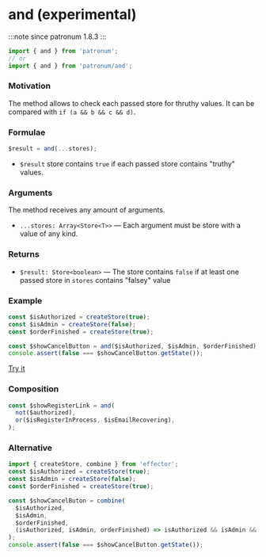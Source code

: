 # and (experimental)

:::note since
patronum 1.8.3
:::

```ts
import { and } from 'patronum';
// or
import { and } from 'patronum/and';
```

### Motivation

The method allows to check each passed store for thruthy values.
It can be compared with `if (a && b && c && d)`.

### Formulae

```ts
$result = and(...stores);
```

- `$result` store contains `true` if each passed store contains "truthy" values.

### Arguments

The method receives any amount of arguments.

- `...stores: Array<Store<T>>` — Each argument must be store with a value of any kind.

### Returns

- `$result: Store<boolean>` — The store contains `false` if at least one passed store in `stores` contains "falsey" value

### Example

```ts
const $isAuthorized = createStore(true);
const $isAdmin = createStore(false);
const $orderFinished = createStore(true);

const $showCancelButton = and($isAuthorized, $isAdmin, $orderFinished);
console.assert(false === $showCancelButton.getState());
```

[Try it](https://share.effector.dev/YbahaYCO)

### Composition

```ts
const $showRegisterLink = and(
  not($authorized),
  or($isRegisterInProcess, $isEmailRecovering),
);
```

### Alternative

```ts
import { createStore, combine } from 'effector';
const $isAuthorized = createStore(true);
const $isAdmin = createStore(false);
const $orderFinished = createStore(true);

const $showCancelButon = combine(
  $isAuthorized,
  $isAdmin,
  $orderFinished,
  (isAuthorized, isAdmin, orderFinished) => isAuthorized && isAdmin && orderFinished,
);
console.assert(false === $showCancelButton.getState());
```
